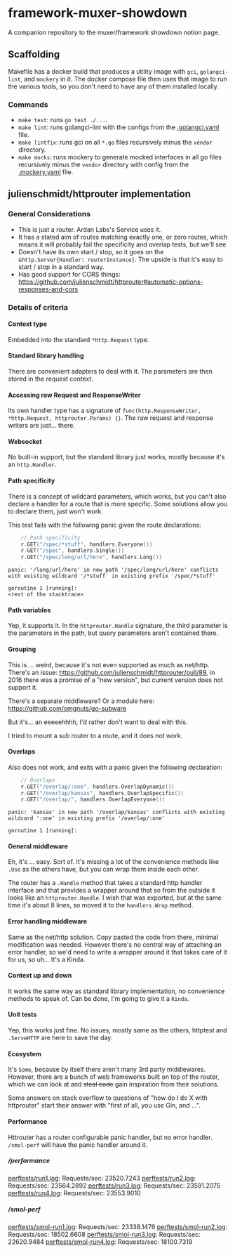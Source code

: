 # framework-muxer-showdown
A companion repository to the muxer/framework showdown notion page.

## Scaffolding

Makefile has a docker build that produces a utility image with `gci`, `golangci-lint`, and `mockery` in it. The docker compose file then uses that image to run the various tools, so you don't need to have any of them installed locally.

### Commands

* `make test`: runs `go test ./...`.
* `make lint`: runs golangci-lint with the configs from the [.golangci.yaml](.golangci.yaml) file.
* `make lintfix`: runs gci on all `*.go` files recursively minus the `vendor` directory.
* `make mocks`: runs mockery to generate mocked interfaces in all go files recursively minus the `vendor` directory with config from the [.mockery.yaml](.mockery.yaml) file.

## julienschmidt/httprouter implementation

### General Considerations

* This is just a router. Ardan Labs's Service uses it.
* It has a stated aim of routes matching exactly one, or zero routes, which means it will probably fail the specificity and overlap tests, but we'll see
* Doesn't have its own start / stop, so it goes on the `&http.Server{Handler: routerInstance}`. The upside is that it's easy to start / stop in a standard way.
* Has good support for CORS things: https://github.com/julienschmidt/httprouter#automatic-options-responses-and-cors

### Details of criteria

#### Context type

Embedded into the standard `*http.Request` type.

#### Standard library handling

There are convenient adapters to deal with it. The parameters are then stored in the request context.

#### Accessing raw Request and ResponseWriter

Its own handler type has a signature of `func(http.ResponseWriter, *http.Request, httprouter.Params) {}`. The raw request and response writers are just... there.

#### Websocket

No built-in support, but the standard library just works, mostly because it's an `http.Handler`.

#### Path specificity

There is a concept of wildcard parameters, which works, but you can't also declare a handler for a route that is more specific. Some solutions allow you to declare them, just won't work.

This test fails with the following panic given the route declarations:
```go
	// Path specificity
	r.GET("/spec/*stuff", handlers.Everyone())
	r.GET("/spec", handlers.Single())
	r.GET("/spec/long/url/here", handlers.Long())
```
```shell
panic: '/long/url/here' in new path '/spec/long/url/here' conflicts with existing wildcard '/*stuff' in existing prefix '/spec/*stuff'

goroutine 1 [running]:
<rest of the stacktrace>
```

#### Path variables

Yep, it supports it. In the `httprouter.Handle` signature, the third parameter is the parameters in the path, but query parameters aren't contained there.

#### Grouping
This is ... weird, because it's not even supported as much as net/http. There's an issue: https://github.com/julienschmidt/httprouter/pull/89, in 2016 there was a promise of a "new version", but current version does not support it.

There's a separate middleware? Or a module here: https://github.com/omgnuts/go-subware

But it's... an eeeeehhhh, I'd rather don't want to deal with this.

I tried to mount a sub router to a route, and it does not work.

#### Overlaps

Also does not work, and exits with a panic given the following declaration:
```go
	// Overlaps
	r.GET("/overlap/:one", handlers.OverlapDynamic())
	r.GET("/overlap/kansas", handlers.OverlapSpecific())
	r.GET("/overlap/", handlers.OverlapEveryone())
```

```shell
panic: 'kansas' in new path '/overlap/kansas' conflicts with existing wildcard ':one' in existing prefix '/overlap/:one'

goroutine 1 [running]:
```

#### General middleware

Eh, it's ... easy. Sort of. It's missing a lot of the convenience methods like `.Use` as the others have, but you can wrap them inside each other.

The router has a `.Handle` method that takes a standard http handler interface and that provides a wrapper around that so from the outside it looks like an `httprouter.Handle`. I wish that was exported, but at the same time it's about 8 lines, so moved it to the `handlers.Wrap` method.

#### Error handling middleware

Same as the net/http solution. Copy pasted the code from there, minimal modification was needed. However there's no central way of attaching an error handler, so we'd need to write a wrapper around it that takes care of it for us, so uh... It's a Kinda.

#### Context up and down

It works the same way as standard library implementation, no convenience methods to speak of. Can be done, I'm going to give it a `Kinda`.

#### Unit tests

Yep, this works just fine. No issues, mostly same as the others, httptest and `.ServeHTTP` are here to save the day.

#### Ecosystem

 It's `Some`, because by itself there aren't many 3rd party middlewares. However, there are a bunch of web frameworks built on top of the router, which we can look at and ~~steal code~~ gain inspiration from their solutions.

Some answers on stack overflow to questions of "how do I do X with httprouter" start their answer with "first of all, you use Gin, and ...".

#### Performance

Httrouter has a router configurable panic handler, but no error handler. `/smol-perf` will have the panic handler around it.

##### /performance

[perftests/run1.log](perftests/run1.log):  Requests/sec:	23520.7243
[perftests/run2.log](perftests/run2.log):  Requests/sec:	23564.2892
[perftests/run3.log](perftests/run3.log):  Requests/sec:	23591.2075
[perftests/run4.log](perftests/run4.log):  Requests/sec:	23553.9010

##### /smol-perf
[perftests/smol-run1.log](perftests/smol-run1.log):  Requests/sec:	23338.1476
[perftests/smol-run2.log](perftests/smol-run2.log):  Requests/sec:	18502.6608
[perftests/smol-run3.log](perftests/smol-run3.log):  Requests/sec:	22620.9484
[perftests/smol-run4.log](perftests/smol-run4.log):  Requests/sec:	18100.7319
